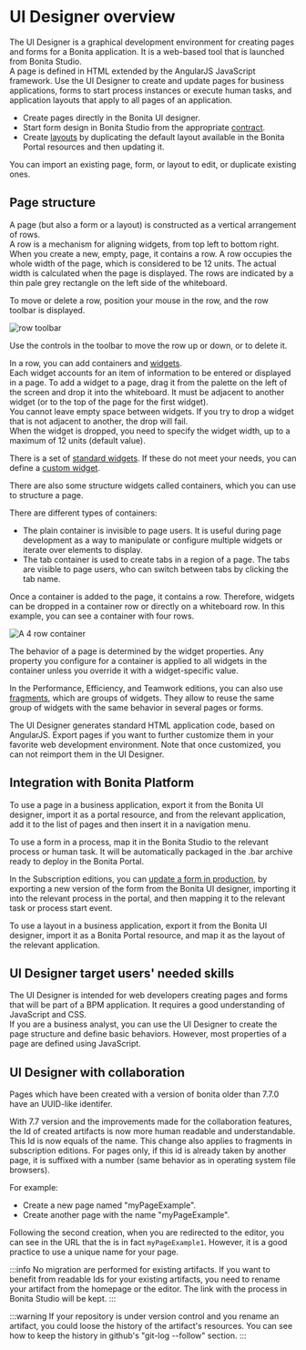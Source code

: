 # UI Designer overview

The UI Designer is a graphical development environment for creating pages and forms for a Bonita application. It is a web-based tool that is launched from Bonita Studio.  
A page is defined in HTML extended by the AngularJS JavaScript framework. Use the UI Designer to create and update pages for business applications, forms to start process instances or execute human tasks, and application layouts that apply to all pages of an application.

* Create pages directly in the Bonita UI designer.
* Start form design in Bonita Studio from the appropriate [contract](contracts-and-contexts.md).
* Create [layouts](layouts.md) by duplicating the default layout available in the Bonita Portal resources and then updating it.

You can import an existing page, form, or layout to edit, or duplicate existing ones.

## Page structure

A page (but also a form or a layout) is constructed as a vertical arrangement of rows.  
A row is a mechanism for aligning widgets, from top left to bottom right. When you create a new, empty, page, it contains a row. A row occupies the whole width of the page, which is considered to be 12 units. The actual width is calculated when the page is displayed. The rows are indicated by a thin pale grey rectangle on the left side of the whiteboard. 

To move or delete a row, position your mouse in the row, and the row toolbar is displayed.

![row toolbar](images/images-6_0/row-over.png)

Use the controls in the toolbar to move the row up or down, or to delete it. 

In a row, you can add containers and [widgets](widgets.md).  
Each widget accounts for an item of information to be entered or displayed in a page. To add a widget to a page, drag it from the palette on the left of the screen and drop it into the whiteboard. It must be adjacent to another widget (or to the top of the page for the first widget).  
You cannot leave empty space between widgets. If you try to drop a widget that is not adjacent to another, the drop will fail.  
When the widget is dropped, you need to specify the widget width, up to a maximum of 12 units (default value). 

There is a set of [standard widgets](widgets.md). If these do not meet your needs, you can define a [custom widget](custom-widgets.md).

There are also some structure widgets called containers, which you can use to structure a page. 

There are different types of containers:
* The plain container is invisible to page users. It is useful during page development as a way to manipulate or configure multiple widgets or iterate over elements to display.
* The tab container is used to create tabs in a region of a page. The tabs are visible to page users, who can switch between tabs by clicking the tab name.

Once a container is added to the page, it contains a row. Therefore, widgets can be dropped in a container row or directly on a whiteboard row. In this example, you can see a container with four rows.

![A 4 row container](images/images-6_0/row-normal.png)

The behavior of a page is determined by the widget properties. Any property you configure for a container is applied to all widgets in the container unless you override it with a widget-specific value.

In the Performance, Efficiency, and Teamwork editions, you can also use [fragments](fragments.md), which are groups of widgets. They allow to reuse the same group of widgets with the same behavior in several pages or forms.

The UI Designer generates standard HTML application code, based on AngularJS. Export pages if you want to further customize them in your favorite web development environment. Note that once customized, you can not reimport them in the UI Designer.

## Integration with Bonita Platform

To use a page in a business application, export it from the Bonita UI designer, import it as a portal resource, and from the relevant application, add it to the list of pages and then insert it in a navigation menu.

To use a form in a process, map it in the Bonita Studio to the relevant process or human task. It will be automatically packaged in the .bar archive ready to deploy in the Bonita Portal.

In the Subscription editions, you can [update a form in production](live-update.md), by exporting a new version of the form from the Bonita UI designer, importing it into the relevant process in the portal, and then mapping it to the relevant task or process start event. 

To use a layout in a business application, export it from the Bonita UI designer, import it as a Bonita Portal resource, and map it as the layout of the relevant application.

## UI Designer target users' needed skills

The UI Designer is intended for web developers creating pages and forms that will be part of a BPM application. It requires a good understanding of JavaScript and CSS.  
If you are a business analyst, you can use the UI Designer to create the page structure and define basic behaviors. However, most properties of a page are defined using JavaScript.

## UI Designer with collaboration

Pages which have been created with a version of bonita older than 7.7.0 have an UUID-like identifer.

With 7.7 version and the improvements made for the collaboration features, the Id of created artifacts is now more human readable and understandable. This Id is now equals of the name. 
This change also applies to fragments in subscription editions.
For pages only, if this id is already taken by another page, it is suffixed with a number (same behavior as in operating system file browsers).
 
For example:
* Create a new page named "myPageExample".
* Create another page with the name "myPageExample".

Following the second creation, when you are redirected to the editor, you can see in the URL that the is in fact `myPageExample1`.
However, it is a good practice to use a unique name for your page.

:::info
No migration are performed for existing artifacts.
If you want to benefit from readable Ids for your existing artifacts, you need to rename your artifact from the homepage or the editor. The link with the process in Bonita Studio will be kept.
:::

:::warning
If your repository is under version control and you rename an artifact, you could loose the history of the artifact's resources. You can see how to keep the history in github's "git-log --follow" section.
:::